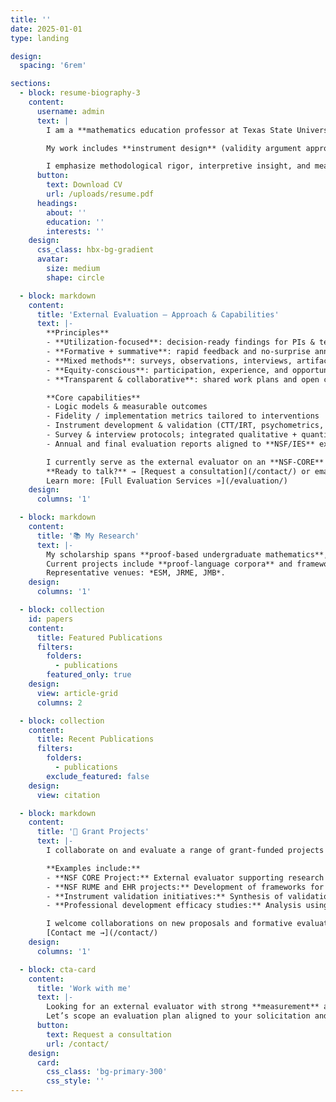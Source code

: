 ```yaml
---
title: ''
date: 2025-01-01
type: landing

design:
  spacing: '6rem'

sections:
  - block: resume-biography-3
    content:
      username: admin
      text: |
        I am a **mathematics education professor at Texas State University** with extensive methodological expertise across multiple domains of STEM education research.  

        My work includes **instrument design** (validity argument approaches and modern test theory), **evaluation of interventions and professional development** (hierarchical linear modeling, sensitivity analysis, generalized linear models, and fidelity of implementation), **design-based research** (in proof-related courses), and **computational approaches** such as **classification models**, **cluster analyses**, and **natural language processing**.  

        I emphasize methodological rigor, interpretive insight, and meaningful application to teaching and learning in undergraduate mathematics and STEM education contexts.
      button:
        text: Download CV
        url: /uploads/resume.pdf
      headings:
        about: ''
        education: ''
        interests: ''
    design:
      css_class: hbx-bg-gradient
      avatar:
        size: medium
        shape: circle

  - block: markdown
    content:
      title: 'External Evaluation — Approach & Capabilities'
      text: |-
        **Principles**
        - **Utilization-focused**: decision-ready findings for PIs & teams  
        - **Formative + summative**: rapid feedback and no-surprise annual/final reports  
        - **Mixed methods**: surveys, observations, interviews, artifacts, admin data  
        - **Equity-conscious**: participation, experience, and opportunity-to-learn  
        - **Transparent & collaborative**: shared work plans and open communication  

        **Core capabilities**
        - Logic models & measurable outcomes  
        - Fidelity / implementation metrics tailored to interventions  
        - Instrument development & validation (CTT/IRT, psychometrics, argument-based validity)  
        - Survey & interview protocols; integrated qualitative + quantitative analysis  
        - Annual and final evaluation reports aligned to **NSF/IES** expectations  

        I currently serve as the external evaluator on an **NSF-CORE** project.  
        **Ready to talk?** → [Request a consultation](/contact/) or email **melhuish@txstate.edu**.  
        Learn more: [Full Evaluation Services »](/evaluation/)
    design:
      columns: '1'

  - block: markdown
    content:
      title: '📚 My Research'
      text: |-
        My scholarship spans **proof-based undergraduate mathematics**, **instrument development & validation**, and **instructional practice/implementation**.  
        Current projects include **proof-language corpora** and frameworks for **authentic disciplinary activity**.  
        Representative venues: *ESM, JRME, JMB*.
    design:
      columns: '1'

  - block: collection
    id: papers
    content:
      title: Featured Publications
      filters:
        folders:
          - publications
        featured_only: true
    design:
      view: article-grid
      columns: 2

  - block: collection
    content:
      title: Recent Publications
      filters:
        folders:
          - publications
        exclude_featured: false
    design:
      view: citation

  - block: markdown
    content:
      title: '🧩 Grant Projects'
      text: |-
        I collaborate on and evaluate a range of grant-funded projects focused on improving undergraduate mathematics education, teacher preparation, and STEM pathways.  

        **Examples include:**
        - **NSF CORE Project:** External evaluator supporting research on proof and reasoning in STEM classrooms  
        - **NSF RUME and EHR projects:** Development of frameworks for quantitative reasoning and proof language  
        - **Instrument validation initiatives:** Synthesis of validation methodologies across mathematics education  
        - **Professional development efficacy studies:** Analysis using hierarchical models and sensitivity methods  

        I welcome collaborations on new proposals and formative evaluation partnerships.  
        [Contact me →](/contact/)
    design:
      columns: '1'

  - block: cta-card
    content:
      title: 'Work with me'
      text: |-
        Looking for an external evaluator with strong **measurement** and **advanced quantitative methods** expertise?  
        Let’s scope an evaluation plan aligned to your solicitation and project goals.
      button:
        text: Request a consultation
        url: /contact/
    design:
      card:
        css_class: 'bg-primary-300'
        css_style: ''
---
```

